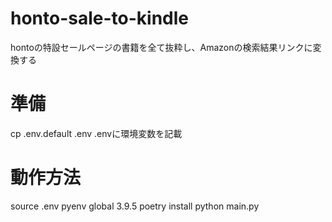 # honto-sale-to-kindle
hontoの特設セールページの書籍を全て抜粋し、Amazonの検索結果リンクに変換する

# 準備
cp .env.default .env
.envに環境変数を記載

# 動作方法

source .env
pyenv global 3.9.5
poetry install 
python main.py
